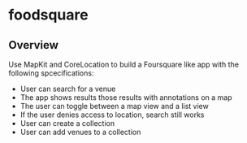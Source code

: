 # foodsquare

## Overview

Use MapKit and CoreLocation to build a Foursquare like app with the following spcecifications:

- User can search for a venue
- The app shows results those results with annotations on a map
- The user can toggle between a map view and a list view
- If the user denies access to location, search still works
- User can create a collection
- User can add venues to a collection


